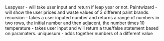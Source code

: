 
Leapyear - will take user input and return if leap year or not.
Paintwizard - will show the user prices and waste values of 3 different paint brands.
recursion - takes a user inputed number and returns a range of numbers in two rows, the initial number and then adjacent, the number times 10
temperature - takes user input and will return a true/false statement based on paramaters.
uniquesum - adds together numbers of a different value
